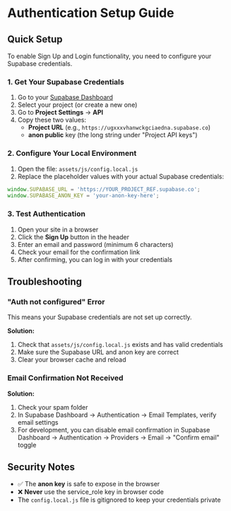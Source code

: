 # Authentication Setup Guide

## Quick Setup

To enable Sign Up and Login functionality, you need to configure your Supabase credentials.

### 1. Get Your Supabase Credentials

1. Go to your [Supabase Dashboard](https://supabase.com/dashboard)
2. Select your project (or create a new one)
3. Go to **Project Settings** → **API**
4. Copy these two values:
   - **Project URL** (e.g., `https://ugxxxvhanwckgciaedna.supabase.co`)
   - **anon public** key (the long string under "Project API keys")

### 2. Configure Your Local Environment

1. Open the file: `assets/js/config.local.js`
2. Replace the placeholder values with your actual Supabase credentials:

```javascript
window.SUPABASE_URL = 'https://YOUR_PROJECT_REF.supabase.co';
window.SUPABASE_ANON_KEY = 'your-anon-key-here';
```

### 3. Test Authentication

1. Open your site in a browser
2. Click the **Sign Up** button in the header
3. Enter an email and password (minimum 6 characters)
4. Check your email for the confirmation link
5. After confirming, you can log in with your credentials

## Troubleshooting

### "Auth not configured" Error

This means your Supabase credentials are not set up correctly.

**Solution:**
1. Check that `assets/js/config.local.js` exists and has valid credentials
2. Make sure the Supabase URL and anon key are correct
3. Clear your browser cache and reload

### Email Confirmation Not Received

**Solution:**
1. Check your spam folder
2. In Supabase Dashboard → Authentication → Email Templates, verify email settings
3. For development, you can disable email confirmation in Supabase Dashboard → Authentication → Providers → Email → "Confirm email" toggle

## Security Notes

- ✅ The **anon key** is safe to expose in the browser
- ❌ **Never** use the service_role key in browser code
- The `config.local.js` file is gitignored to keep your credentials private
